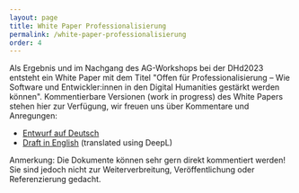 ```yaml
---
layout: page
title: White Paper Professionalisierung
permalink: /white-paper-professionalisierung
order: 4
---
```


Als Ergebnis und im Nachgang des AG-Workshops bei der DHd2023 entsteht ein White Paper mit dem Titel "Offen für Professionalisierung – Wie Software und Entwickler:innen in den Digital Humanities gestärkt werden können". Kommentierbare Versionen (work in progress) des White Papers stehen hier zur Verfügung, wir freuen uns über Kommentare und Anregungen:

* [Entwurf auf Deutsch](https://unibox.uni-rostock.de/getlink/fiGBb1NAfBFBT9zSMR5wsx/White-Paper-DH-RSE_de.docx)
* [Draft in English](https://unibox.uni-rostock.de/getlink/fiCeoggLQUR1uvRSiF6xyf/White-Paper-DH-RSE_en.docx) (translated using DeepL)

Anmerkung: Die Dokumente können sehr gern direkt kommentiert werden! Sie sind jedoch nicht zur Weiterverbreitung, Veröffentlichung oder Referenzierung gedacht.

